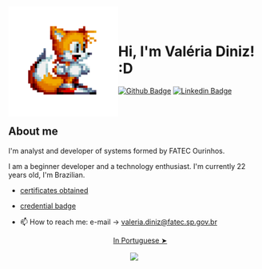 <p>
    <img src="./github/tails.gif" width="220px" align="left"> 
    
    
  <br></br>
    
  # Hi, I'm Valéria Diniz! :D
  
  [![Github Badge](https://img.shields.io/badge/-Github-000?style=flat-square&logo=Github&logoColor=white&link=https://github.com/valeriadiniz)](https://github.com/valeriadiniz)
  [![Linkedin Badge](https://img.shields.io/badge/-LinkedIn-blue?style=flat-square&logo=Linkedin&logoColor=white&link=https://www.linkedin.com/in/val%C3%A9ria-diniz-3a24741a4/)](https://www.linkedin.com/in/val%C3%A9ria-diniz-3a24741a4/) 
  
  <br>
  
  ## About me
  I'm analyst and developer of systems formed by FATEC Ourinhos. 
  
  I am a beginner developer and a technology enthusiast. I'm currently 22 years old, I'm Brazilian. 
  
  
  
  - [certificates obtained](https://drive.google.com/drive/folders/1aaLcMPEGfS-cl6MgauJlntreBsLSG1Nx?usp=sharing) 
  - [credential badge](https://www.youracclaim.com/badges/583a94ec-3e59-4ab1-9777-10a578a48659/public_url) 
  - 📫 How to reach me: e-mail -> valeria.diniz@fatec.sp.gov.br
  
     
    <p align="center"><a href="./README.pt-br.md">In Portuguese ➤</a></p>
    
 
 <p align="center">
 <img align="center" src="https://github-readme-stats.vercel.app/api/?username=valeriadiniz&show_icons=true&title_color=94fcff&icon_color=79ff97&text_color=fe9fe6&bg_color=151515" />
 </p>
 
</p>





<!--
**valeriadiniz/valeriadiniz** is a ✨ _special_ ✨ repository because its `README.md` (this file) appears on your GitHub profile.

Here are some ideas to get you started:

- 🔭 I’m currently working on ...
- 🌱 I’m currently learning ...
- 👯 I’m looking to collaborate on ...
- 🤔 I’m looking for help with ...
- 💬 Ask me about ...
- 📫 How to reach me: ...
- 😄 Pronouns: ...
- ⚡ Fun fact: ...
-->
